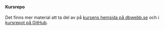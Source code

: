 #### Kursrepo

Det finns mer material att ta del av på [kursens hemsida på dbwebb.se](https://dbwebb.se/kurser/design-v2) och i [kursrepot på GitHub](https://github.com/dbwebb-se/design).
